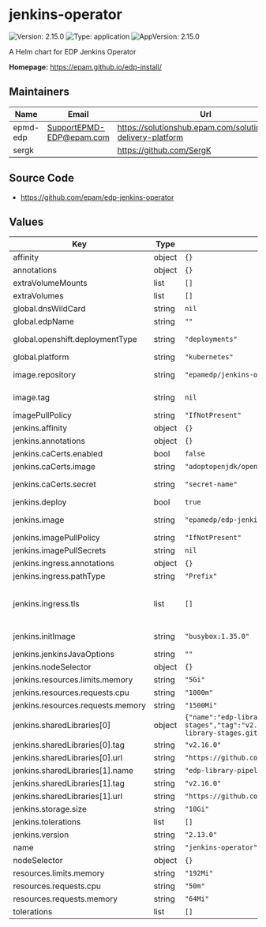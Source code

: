 # jenkins-operator

![Version: 2.15.0](https://img.shields.io/badge/Version-2.15.0-informational?style=flat-square) ![Type: application](https://img.shields.io/badge/Type-application-informational?style=flat-square) ![AppVersion: 2.15.0](https://img.shields.io/badge/AppVersion-2.15.0-informational?style=flat-square)

A Helm chart for EDP Jenkins Operator

**Homepage:** <https://epam.github.io/edp-install/>

## Maintainers

| Name | Email | Url |
| ---- | ------ | --- |
| epmd-edp | <SupportEPMD-EDP@epam.com> | <https://solutionshub.epam.com/solution/epam-delivery-platform> |
| sergk |  | <https://github.com/SergK> |

## Source Code

* <https://github.com/epam/edp-jenkins-operator>

## Values

| Key | Type | Default | Description |
|-----|------|---------|-------------|
| affinity | object | `{}` |  |
| annotations | object | `{}` |  |
| extraVolumeMounts | list | `[]` | Additional volumeMounts to be added to the container |
| extraVolumes | list | `[]` | Additional volumes to be added to the pod |
| global.dnsWildCard | string | `nil` | a cluster DNS wildcard name |
| global.edpName | string | `""` | namespace or a project name (in case of OpenShift) |
| global.openshift.deploymentType | string | `"deployments"` | Wich type of kind will be deployed to Openshift (values: deployments/deploymentConfigs) |
| global.platform | string | `"kubernetes"` | platform type that can be "kubernetes" or "openshift" |
| image.repository | string | `"epamedp/jenkins-operator"` | EDP jenkins-operator Docker image name. The released image can be found on [Dockerhub](https://hub.docker.com/r/epamedp/jenkins-operator) |
| image.tag | string | `nil` | EDP jenkins-operator Docker image tag. The released image can be found on [Dockerhub](https://hub.docker.com/r/epamedp/jenkins-operator/tags) |
| imagePullPolicy | string | `"IfNotPresent"` |  |
| jenkins.affinity | object | `{}` |  |
| jenkins.annotations | object | `{}` |  |
| jenkins.caCerts.enabled | bool | `false` | Flag for enabling additional CA certificates |
| jenkins.caCerts.image | string | `"adoptopenjdk/openjdk11:alpine"` | Change init CA certificates container image |
| jenkins.caCerts.secret | string | `"secret-name"` | Name of the secret containing additional CA certificates |
| jenkins.deploy | bool | `true` | Flag to enable/disable Jenkins deploy |
| jenkins.image | string | `"epamedp/edp-jenkins"` | EDP Jenkins Docker image name. Default supported is "epamedp/edp-jenkins" |
| jenkins.imagePullPolicy | string | `"IfNotPresent"` |  |
| jenkins.imagePullSecrets | string | `nil` | Secrets to pull from private Docker registry |
| jenkins.ingress.annotations | object | `{}` |  |
| jenkins.ingress.pathType | string | `"Prefix"` | pathType is only for k8s >= 1.1= |
| jenkins.ingress.tls | list | `[]` | See https://kubernetes.io/blog/2020/04/02/improvements-to-the-ingress-api-in-kubernetes-1.18/#specifying-the-class-of-an-ingress ingressClassName: nginx |
| jenkins.initImage | string | `"busybox:1.35.0"` | Init Docker image for Jenkins deployment. Default is "busybox" |
| jenkins.jenkinsJavaOptions | string | `""` | Values to add to JENKINS_JAVA_OPTIONS |
| jenkins.nodeSelector | object | `{}` |  |
| jenkins.resources.limits.memory | string | `"5Gi"` |  |
| jenkins.resources.requests.cpu | string | `"1000m"` |  |
| jenkins.resources.requests.memory | string | `"1500Mi"` |  |
| jenkins.sharedLibraries[0] | object | `{"name":"edp-library-stages","tag":"v2.16.0","url":"https://github.com/epam/edp-library-stages.git"}` | EDP shared-library name |
| jenkins.sharedLibraries[0].tag | string | `"v2.16.0"` | EDP shared-library repository version |
| jenkins.sharedLibraries[0].url | string | `"https://github.com/epam/edp-library-stages.git"` | EDP shared-library repository link |
| jenkins.sharedLibraries[1].name | string | `"edp-library-pipelines"` |  |
| jenkins.sharedLibraries[1].tag | string | `"v2.16.0"` |  |
| jenkins.sharedLibraries[1].url | string | `"https://github.com/epam/edp-library-pipelines.git"` |  |
| jenkins.storage.size | string | `"10Gi"` | Jenkins data volume capacity |
| jenkins.tolerations | list | `[]` |  |
| jenkins.version | string | `"2.13.0"` | EDP Jenkins Docker image tag |
| name | string | `"jenkins-operator"` | component name |
| nodeSelector | object | `{}` |  |
| resources.limits.memory | string | `"192Mi"` |  |
| resources.requests.cpu | string | `"50m"` |  |
| resources.requests.memory | string | `"64Mi"` |  |
| tolerations | list | `[]` |  |

